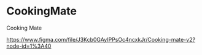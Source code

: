 # CookingMate
Cooking Mate

https://www.figma.com/file/J3Kcb0GAyIPPsOc4ncxkJr/Cooking-mate-v2?node-id=1%3A40
